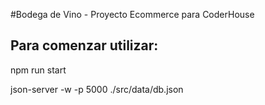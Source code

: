 #Bodega de Vino - Proyecto Ecommerce para CoderHouse

## Para comenzar utilizar:

npm run start

json-server -w -p 5000 ./src/data/db.json
